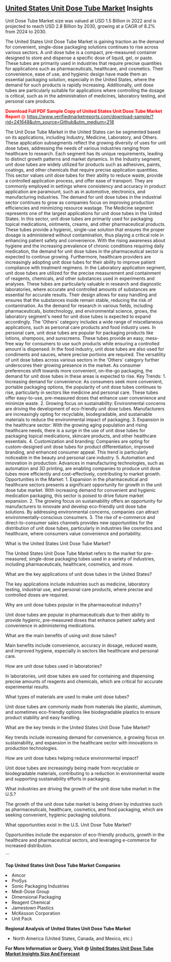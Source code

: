 <h2><a href="https://www.verifiedmarketreports.com/download-sample/?rid=241648&amp;utm_source=Github&amp;utm_medium=218" target="_blank">United States Unit Dose Tube Market</a> Insights</h2><p>Unit Dose Tube Market size was valued at USD 1.5 Billion in 2022 and is projected to reach USD 2.8 Billion by 2030, growing at a CAGR of 8.2% from 2024 to 2030.</p><p> <p>The United States Unit Dose Tube Market is gaining traction as the demand for convenient, single-dose packaging solutions continues to rise across various sectors. A unit dose tube is a compact, pre-measured container designed to store and dispense a specific dose of liquid, gel, or paste. These tubes are primarily used in industries that require precise quantities for applications such as pharmaceuticals, healthcare, and cosmetics. Their convenience, ease of use, and hygienic design have made them an essential packaging solution, especially in the United States, where the demand for such products is rapidly increasing. Additionally, unit dose tubes are particularly suitable for applications where controlling the dosage is critical, such as in the administration of medicines, laboratory testing, and personal care products. <p><span class=""><span style="color: #ff0000;"><strong>Download Full PDF Sample Copy of United States Unit Dose Tube Market Report</strong> @ </span><a href="https://www.verifiedmarketreports.com/download-sample/?rid=241648&amp;utm_source=Github&amp;utm_medium=218" target="_blank">https://www.verifiedmarketreports.com/download-sample/?rid=241648&amp;utm_source=Github&amp;utm_medium=218</a></span></p></p> <p>The Unit Dose Tube Market in the United States can be segmented based on its applications, including Industry, Medicine, Laboratory, and Others. These application subsegments reflect the growing diversity of uses for unit dose tubes, addressing the needs of various industries ranging from healthcare to research. Each segment has its unique requirements, leading to distinct growth patterns and market dynamics. In the Industry segment, unit dose tubes are widely utilized for products such as adhesives, paints, coatings, and other chemicals that require precise application quantities. This sector values unit dose tubes for their ability to reduce waste, provide a controlled application process, and offer ease of transport. They are commonly employed in settings where consistency and accuracy in product application are paramount, such as in automotive, electronics, and manufacturing industries. The demand for unit dose tubes in the industrial sector continues to grow as companies focus on improving production efficiencies and minimizing resource wastage. The Medicine segment represents one of the largest applications for unit dose tubes in the United States. In this sector, unit dose tubes are primarily used for packaging topical medications, ointments, creams, and other pharmaceutical products. These tubes provide a hygienic, single-use solution that ensures the proper dosage is administered without contamination, thus playing a critical role in enhancing patient safety and convenience. With the rising awareness about hygiene and the increasing prevalence of chronic conditions requiring daily medication, the demand for unit dose tubes in the pharmaceutical sector is expected to continue growing. Furthermore, healthcare providers are increasingly adopting unit dose tubes for their ability to improve patient compliance with treatment regimens. In the Laboratory application segment, unit dose tubes are utilized for the precise measurement and containment of reagents, chemicals, and other substances used in experiments and analyses. These tubes are particularly valuable in research and diagnostic laboratories, where accurate and controlled amounts of substances are essential for accurate results. Their design allows for easy handling and ensures that the substances inside remain stable, reducing the risk of contamination. As the demand for research in various fields, including pharmaceuticals, biotechnology, and environmental science, grows, the laboratory segment's need for unit dose tubes is expected to expand accordingly. The 'Others' category includes a wide range of miscellaneous applications, such as personal care products and food industry uses. In personal care, unit dose tubes are popular for packaging products like lotions, shampoos, and sunscreens. These tubes provide an easy, mess-free way for consumers to use such products while ensuring a controlled amount is dispensed. In the food industry, unit dose tubes are also used for condiments and sauces, where precise portions are required. The versatility of unit dose tubes across various sectors in the 'Others' category further underscores their growing presence in the market. As consumer preferences shift towards more convenient, on-the-go packaging, the demand for unit dose tubes in these areas is expected to rise. Key Trends: 1. Increasing demand for convenience: As consumers seek more convenient, portable packaging options, the popularity of unit dose tubes continues to rise, particularly in sectors like medicine and personal care. These tubes offer easy-to-use, pre-measured doses that enhance user convenience and minimize waste. 2. Growing focus on sustainability: Environmental concerns are driving the development of eco-friendly unit dose tubes. Manufacturers are increasingly opting for recyclable, biodegradable, and sustainable materials to reduce the environmental impact of packaging. 3. Expansion in the healthcare sector: With the growing aging population and rising healthcare needs, there is a surge in the use of unit dose tubes for packaging topical medications, skincare products, and other healthcare essentials. 4. Customization and branding: Companies are opting for custom-designed unit dose tubes for product differentiation, improved branding, and enhanced consumer appeal. This trend is particularly noticeable in the beauty and personal care industry. 5. Automation and innovation in production: Advances in manufacturing technologies, such as automation and 3D printing, are enabling companies to produce unit dose tubes more efficiently and cost-effectively, contributing to market growth. Opportunities in the Market: 1. Expansion in the pharmaceutical and healthcare sectors presents a significant opportunity for growth in the unit dose tube market. With increasing demand for convenient and hygienic medication packaging, this sector is poised to drive future market expansion. 2. The growing focus on sustainability offers an opportunity for manufacturers to innovate and develop eco-friendly unit dose tube solutions. By addressing environmental concerns, companies can attract environmentally-conscious consumers. 3. The rise of e-commerce and direct-to-consumer sales channels provides new opportunities for the distribution of unit dose tubes, particularly in industries like cosmetics and healthcare, where consumers value convenience and portability. <p>What is the United States Unit Dose Tube Market? </p> <p>The United States Unit Dose Tube Market refers to the market for pre-measured, single-dose packaging tubes used in a variety of industries, including pharmaceuticals, healthcare, cosmetics, and more.</p> <p>What are the key applications of unit dose tubes in the United States? </p> <p>The key applications include industries such as medicine, laboratory testing, industrial use, and personal care products, where precise and controlled doses are required.</p> <p>Why are unit dose tubes popular in the pharmaceutical industry? </p> <p>Unit dose tubes are popular in pharmaceuticals due to their ability to provide hygienic, pre-measured doses that enhance patient safety and convenience in administering medications.</p> <p>What are the main benefits of using unit dose tubes? </p> <p>Main benefits include convenience, accuracy in dosage, reduced waste, and improved hygiene, especially in sectors like healthcare and personal care.</p> <p>How are unit dose tubes used in laboratories? </p> <p>In laboratories, unit dose tubes are used for containing and dispensing precise amounts of reagents and chemicals, which are critical for accurate experimental results.</p> <p>What types of materials are used to make unit dose tubes? </p> <p>Unit dose tubes are commonly made from materials like plastic, aluminum, and sometimes eco-friendly options like biodegradable plastics to ensure product stability and easy handling.</p> <p>What are the key trends in the United States Unit Dose Tube Market? </p> <p>Key trends include increasing demand for convenience, a growing focus on sustainability, and expansion in the healthcare sector with innovations in production technologies.</p> <p>How are unit dose tubes helping reduce environmental impact? </p> <p>Unit dose tubes are increasingly being made from recyclable or biodegradable materials, contributing to a reduction in environmental waste and supporting sustainability efforts in packaging.</p> <p>What industries are driving the growth of the unit dose tube market in the U.S.? </p> <p>The growth of the unit dose tube market is being driven by industries such as pharmaceuticals, healthcare, cosmetics, and food packaging, which are seeking convenient, hygienic packaging solutions.</p> <p>What opportunities exist in the U.S. Unit Dose Tube Market? </p> <p>Opportunities include the expansion of eco-friendly products, growth in the healthcare and pharmaceutical sectors, and leveraging e-commerce for increased distribution.</p> ```</p><p><strong>Top United States Unit Dose Tube Market Companies</strong></p><div data-test-id=""><p><li>Amcor</li><li> ProSys</li><li> Sonic Packaging Industries</li><li> Medi-Dose Group</li><li> Dimensional Packaging</li><li> Reagent Chemical</li><li> Jamestown Plastics</li><li> McKesson Corporation</li><li> Unit Pack</li></p><div><strong>Regional Analysis of&nbsp;United States Unit Dose Tube Market</strong></div><ul><li dir="ltr"><p dir="ltr">North America&nbsp;(United States, Canada, and Mexico, etc.)</p></li></ul><p><strong>For More Information or Query, Visit @&nbsp;</strong><strong><a href="https://www.verifiedmarketreports.com/product/unit-dose-tube-market/?utm_source=Github&amp;utm_medium=218" target="_blank">United States Unit Dose Tube Market Insights Size And Forecast</a></strong></p></div>
